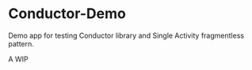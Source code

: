 # Conductor-Demo

 Demo app for testing Conductor library and Single Activity fragmentless pattern. 
 
 A WIP
